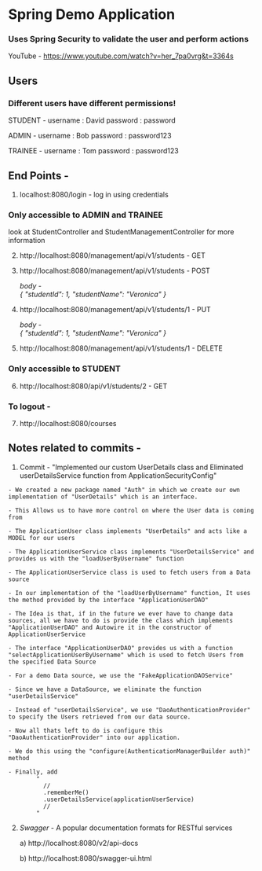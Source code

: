 # Spring Demo Application
### Uses Spring Security to validate the user and perform actions

YouTube - https://www.youtube.com/watch?v=her_7pa0vrg&t=3364s
## Users
### Different users have different permissions!

STUDENT - 
            username : David
            password : password
            
ADMIN - 
            username : Bob
            password : password123
            
TRAINEE - 
            username : Tom
            password : password123

## End Points -      
  1. localhost:8080/login - log in using credentials

### Only accessible to ADMIN and TRAINEE
  look at StudentController and StudentManagementController for more information

  2. http://localhost:8080/management/api/v1/students - GET

  3. http://localhost:8080/management/api/v1/students - POST

      *body -  
      {
        "studentId": 1,
        "studentName": "Veronica"
      }*

  4. http://localhost:8080/management/api/v1/students/1 - PUT

      *body -  
      {
        "studentId": 1,
        "studentName": "Veronica"
      }*

  5. http://localhost:8080/management/api/v1/students/1 - DELETE


### Only accessible to STUDENT

  6. http://localhost:8080/api/v1/students/2 - GET

### To logout - 

  7. http://localhost:8080/courses



## Notes related to commits - 
  
  1. Commit - "Implemented our custom UserDetails class and Eliminated userDetailsService function from ApplicationSecurityConfig"

    - We created a new package named "Auth" in which we create our own implementation of "UserDetails" which is an interface.

    - This Allows us to have more control on where the User data is coming from
    
    - The ApplicationUser class implements "UserDetails" and acts like a MODEL for our users
    
    - The ApplicationUserService class implements "UserDetailsService" and provides us with the "loadUserByUsername" function 

    - The ApplicationUserService class is used to fetch users from a Data source 

    - In our implementation of the "loadUserByUsername" function, It uses the method provided by the interface "ApplicationUserDAO"
    
    - The Idea is that, if in the future we ever have to change data sources, all we have to do is provide the class which implements  "ApplicationUserDAO" and Autowire it in the constructor of ApplicationUserService
    
    - The interface "ApplicationUserDAO" provides us with a function "selectApplicationUserByUsername" which is used to fetch Users from the specified Data Source

    - For a demo Data source, we use the "FakeApplicationDAOService"

    - Since we have a DataSource, we eliminate the function "userDetailsService"

    - Instead of "userDetailsService", we use "DaoAuthenticationProvider" to specify the Users retrieved from our data source.

    - Now all thats left to do is configure this "DaoAuthenticationProvider" into our application.

    - We do this using the "configure(AuthenticationManagerBuilder auth)" method

    - Finally, add 
            " 
              //
              .rememberMe()
              .userDetailsService(applicationUserService)
              //
            "

  2. *Swagger* - A popular documentation formats for RESTful services

        a) http://localhost:8080/v2/api-docs

        b) http://localhost:8080/swagger-ui.html